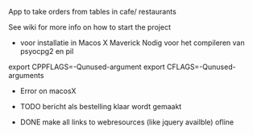 App to take orders from tables in cafe/ restaurants

See wiki for more info on how to start the project

* voor installatie in Macos X Maverick
Nodig voor het compileren van psyocpg2 en pil

export CPPFLAGS=-Qunused-argument
export CFLAGS=-Qunused-arguments

* Error on macosX

* TODO  bericht als bestelling klaar wordt gemaakt
* DONE make all links to webresources (like jquery availble) ofline